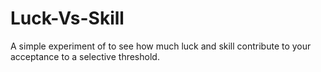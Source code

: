 # Luck-Vs-Skill
A simple experiment of to see how much luck and skill contribute to your acceptance to a selective threshold.
